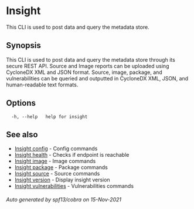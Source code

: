 # Insight

This CLI is used to post data and query the metadata store.

## Synopsis

This CLI is used to post data and query the metadata store through its secure REST API.
Source and Image reports can be uploaded using CycloneDX XML and JSON format.
Source, image, package, and vulnerabilities can be queried and outputted in CycloneDX XML, JSON, and human-readable text formats.

## Options

```
  -h, --help   help for insight
```

## See also

* [Insight config](insight_config.md)	 - Config commands
* [Insight health](insight_health.md)	 - Checks if endpoint is reachable
* [Insight image](insight_image.md)	 - Image commands
* [Insight package](insight_package.md)	 - Package commands
* [Insight source](insight_source.md)	 - Source commands
* [Insight version](insight_version.md)	 - Display insight version
* [Insight vulnerabilities](insight_vulnerabilities.md)	 - Vulnerabilities commands

###### Auto generated by spf13/cobra on 15-Nov-2021

